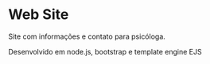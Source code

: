 ﻿# Web Site

 Site com informações e contato para psicóloga. 
 
 Desenvolvido em node.js, bootstrap e template engine EJS

